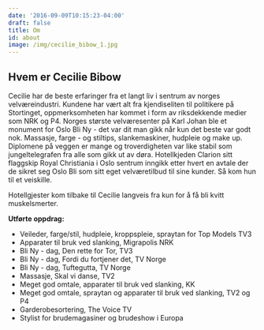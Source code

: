 ```yaml
---
date: '2016-09-09T10:15:23-04:00'
draft: false
title: Om
id: about
image: /img/cecilie_bibow_1.jpg
---
```

## Hvem er Cecilie Bibow

Cecilie har de beste erfaringer fra et langt liv i sentrum av norges velværeindustri. Kundene har vært alt fra kjendiseliten til politikere på Stortinget, oppmerksomheten har kommet i form av riksdekkende medier som NRK og P4. Norges største velværesenter på Karl Johan ble et monument for Oslo Bli Ny - det var dit man gikk når kun det beste var godt nok. Massasje, farge - og stiltips, slankemaskiner, hudpleie og make up. Diplomene på veggen er mange og troverdigheten var like stabil som jungeltelegrafen fra alle som gikk ut av døra. Hotellkjeden Clarion sitt flaggskip Royal Christiania i Oslo sentrum inngikk etter hvert en avtale der de sikret seg Oslo Bli som sitt eget velværetilbud til sine kunder. Så kom hun til et veiskille.

Hotellgjester kom tilbake til Cecilie langveis fra kun for å få bli kvitt muskelsmerter. 

**Utførte oppdrag:**

* Veileder, farge/stil, hudpleie, kroppspleie, spraytan for Top Models TV3
* Apparater til bruk ved slanking, Migrapolis NRK
* Bli Ny - dag, Den rette for Tor, TV3
* Bli Ny - dag, Fordi du fortjener det, TV Norge
* Bli Ny - dag, Tuftegutta, TV Norge
* Massasje, Skal vi danse, TV2
* Meget god omtale, apparater til bruk ved slanking, KK
* Meget god omtale, spraytan og apparater til bruk ved slanking, TV2 og P4
* Garderobesortering, The Voice TV
* Stylist for brudemagasiner og brudeshow i Europa
